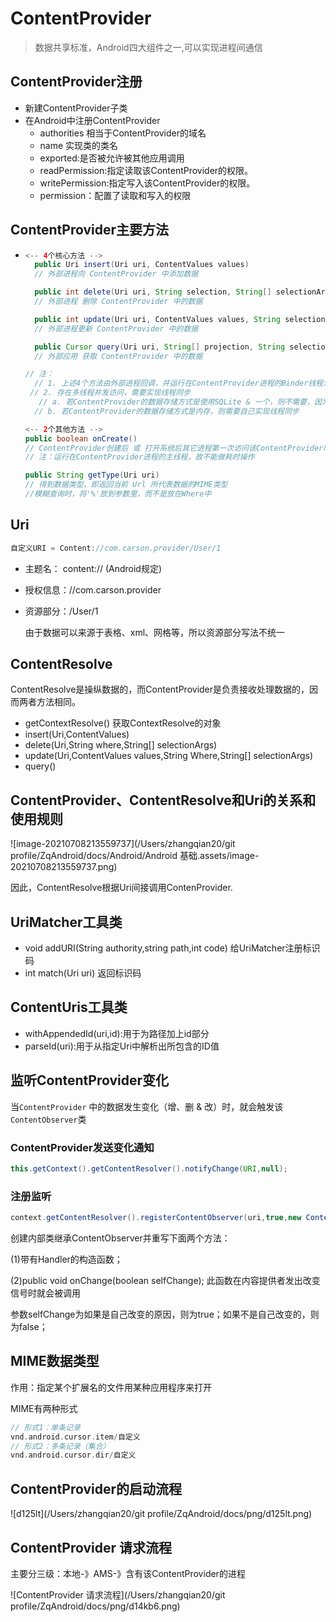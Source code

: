 # ContentProvider

>  数据共享标准，Android四大组件之一,可以实现进程间通信

## ContentProvider注册

* 新建ContentProvider子类
* 在Android中注册ContentProvider
  * authorities  相当于ContentProvider的域名
  * name 实现类的类名
  * exported:是否被允许被其他应用调用
  * readPermission:指定读取该ContentProvider的权限。
  * writePermission:指定写入该ContentProvider的权限。
  * permission：配置了读取和写入的权限

## ContentProvider主要方法

* ```java
  <-- 4个核心方法 -->
    public Uri insert(Uri uri, ContentValues values) 
    // 外部进程向 ContentProvider 中添加数据
  
    public int delete(Uri uri, String selection, String[] selectionArgs) 
    // 外部进程 删除 ContentProvider 中的数据
  
    public int update(Uri uri, ContentValues values, String selection, String[] selectionArgs)
    // 外部进程更新 ContentProvider 中的数据
  
    public Cursor query(Uri uri, String[] projection, String selection, String[] selectionArgs,  String sortOrder)　 
    // 外部应用 获取 ContentProvider 中的数据
  
  // 注：
    // 1. 上述4个方法由外部进程回调，并运行在ContentProvider进程的Binder线程池中（不是主线程）
   // 2. 存在多线程并发访问，需要实现线程同步
     // a. 若ContentProvider的数据存储方式是使用SQLite & 一个，则不需要，因为SQLite内部实现好了线程同步，若是多个SQLite则需要，因为SQL对象之间无法进行线程同步
    // b. 若ContentProvider的数据存储方式是内存，则需要自己实现线程同步
  
  <-- 2个其他方法 -->
  public boolean onCreate() 
  // ContentProvider创建后 或 打开系统后其它进程第一次访问该ContentProvider时 由系统进行调用
  // 注：运行在ContentProvider进程的主线程，故不能做耗时操作
  
  public String getType(Uri uri)
  // 得到数据类型，即返回当前 Url 所代表数据的MIME类型
  //模糊查询时，将'%'放到参数里，而不是放在Where中
  ```

## Uri

```java
自定义URI = Content://com.carson.provider/User/1
```

* 主题名： content:// (Android规定)

* 授权信息：//com.carson.provider

* 资源部分：/User/1

  由于数据可以来源于表格、xml、网格等，所以资源部分写法不统一

## ContentResolve

   ContentResolve是操纵数据的，而ContentProvider是负责接收处理数据的，因而两者方法相同。

* getContextResolve() 获取ContextResolve的对象
* insert(Uri,ContentValues)
* delete(Uri,String where,String[] selectionArgs)
* update(Uri,ContentValues values,String Where,String[] selectionArgs)
* query()

## ContentProvider、ContentResolve和Uri的关系和使用规则

![image-20210708213559737](/Users/zhangqian20/git profile/ZqAndroid/docs/Android/Android 基础.assets/image-20210708213559737.png)

因此，ContentResolve根据Uri间接调用ContenProvider.

## UriMatcher工具类

* void addURI(String authority,string path,int code) 给UriMatcher注册标识码
* int match(Uri uri)  返回标识码

## ContentUris工具类

* withAppendedId(uri,id):用于为路径加上id部分
* parseId(uri):用于从指定Uri中解析出所包含的ID值

## 监听ContentProvider变化

当`ContentProvider` 中的数据发生变化（增、删 & 改）时，就会触发该 `ContentObserver`类

### ContentProvider发送变化通知

```java
this.getContext().getContentResolver().notifyChange(URI,null);
```

### 注册监听

```java
context.getContentResolver().registerContentObserver(uri,true,new ContentObserver(new Handler()));
```

创建内部类继承ContentObserver并重写下面两个方法：

(1)带有Handler的构造函数；

(2)public void onChange(boolean selfChange); 此函数在内容提供者发出改变信号时就会被调用

参数selfChange为如果是自己改变的原因，则为true；如果不是自己改变的，则为false；

## MIME数据类型

作用：指定某个扩展名的文件用某种应用程序来打开

MIME有两种形式

```cpp
// 形式1：单条记录  
vnd.android.cursor.item/自定义
// 形式2：多条记录（集合）
vnd.android.cursor.dir/自定义 
```

## ContentProvider的启动流程

![d125lt](/Users/zhangqian20/git profile/ZqAndroid/docs/png/d125lt.png)

## ContentProvider 请求流程

主要分三级：本地-》AMS-》含有该ContentProvider的进程

![ContentProvider 请求流程](/Users/zhangqian20/git profile/ZqAndroid/docs/png/d14kb6.png)